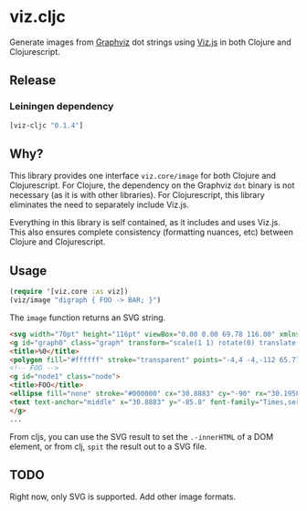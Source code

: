 # viz.cljc

Generate images from [Graphviz](http://graphviz.org) dot strings using
[Viz.js](https://github.com/mdaines/viz.js/) in both
Clojure and Clojurescript.

## Release

### Leiningen dependency

```clojure
[viz-cljc "0.1.4"]
```

##  Why?

This library provides one interface `viz.core/image` for both Clojure and
Clojurescript. For Clojure, the dependency on the Graphviz `dot` binary is
not necessary (as it is with other libraries). For Clojurescript, this 
library eliminates the need to separately include Viz.js.

Everything in this library is self contained, as it includes and uses Viz.js.
This also ensures complete consistency (formatting nuances, etc) between
Clojure and Clojurescript.

## Usage

```clojure
(require '[viz.core :as viz])
(viz/image "digraph { FOO -> BAR; }")
```

The `image` function returns an SVG string.

```html
<svg width="70pt" height="116pt" viewBox="0.00 0.00 69.78 116.00" xmlns="http://www.w3.org/2000/svg" xmlns:xlink="http://www.w3.org/1999/xlink">
<g id="graph0" class="graph" transform="scale(1 1) rotate(0) translate(4 112)">
<title>%0</title>
<polygon fill="#ffffff" stroke="transparent" points="-4,4 -4,-112 65.7766,-112 65.7766,4 -4,4"></polygon>
<!-- FOO -->
<g id="node1" class="node">
<title>FOO</title>
<ellipse fill="none" stroke="#000000" cx="30.8883" cy="-90" rx="30.1958" ry="18"></ellipse>
<text text-anchor="middle" x="30.8883" y="-85.8" font-family="Times,serif" font-size="14.00" fill="#000000">FOO</text>
</g>
...
```

From cljs, you can use the SVG result to set the `.-innerHTML` of a DOM
element, or from clj, `spit` the result out to a SVG file.


## TODO

Right now, only SVG is supported. Add other image formats.
